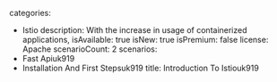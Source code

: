categories:
  - Istio
description:
  With the increase in usage of containerized applications,
isAvailable: true
isNew: true
isPremium: false
license: Apache
scenarioCount: 2
scenarios:
  - Fast Apiuk919
  - Installation And First Stepsuk919
title: Introduction To Istiouk919
